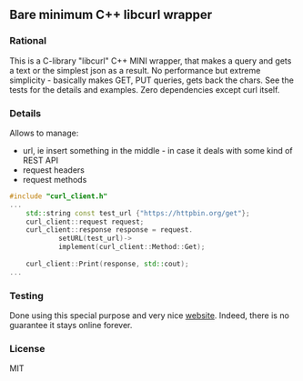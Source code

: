 ## Bare minimum C++ libcurl wrapper

### Rational
This is a C-library "libcurl" C++ MINI wrapper, that makes a query and gets a text or the simplest json as a result. No performance but extreme simplicity - basically makes GET, PUT queries, gets back the chars. See the tests for the details and examples.
Zero dependencies except curl itself.

### Details
Allows to manage:
* url, ie insert something in the middle - in case it deals with some kind of REST API
* request headers 
* request methods

```cpp
#include "curl_client.h"
...
	std::string const test_url {"https://httpbin.org/get"};
	curl_client::request request;
	curl_client::response response = request.
			setURL(test_url)->
			implement(curl_client::Method::Get);
	
	curl_client::Print(response, std::cout);
...
```

### Testing 
Done using this special purpose and very nice [website](https://httpbin.org/). Indeed, there is no guarantee it stays online forever. 

### License
MIT